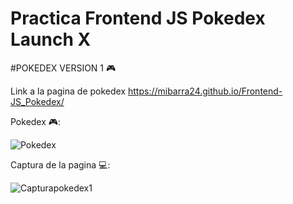 # Practica Frontend JS Pokedex Launch X

#POKEDEX VERSION 1 :video_game:

Link a la pagina de pokedex https://mibarra24.github.io/Frontend-JS_Pokedex/

Pokedex :video_game::

![Pokedex](https://user-images.githubusercontent.com/79391139/159539619-d99a14f5-b5ee-47f4-bc1c-4d62604fd99e.png)

Captura de la pagina :computer::

![Capturapokedex1](https://user-images.githubusercontent.com/79391139/159537652-ff5049fe-fbc0-4e95-8008-3a13a4649929.jpg)


